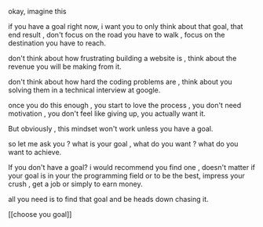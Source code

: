 okay, imagine this 

if you have a goal right now, i want you to only think about that goal, that end result , don't focus on the road you have to walk , focus on the destination you have to reach. 

don't think about how frustrating building a website is , think about the revenue you will be making from it.

don't think about how hard the coding problems are , think about you solving them in a technical interview at google.

once you do this enough , you start to love the process , you don't need motivation , you don't feel like giving up, you actually want it.  

But obviously , this mindset won't work unless you have a goal.

so let me ask you ? what is your goal , what do you want ? what do you want to achieve. 

If you don't have a goal? i would recommend you find one , doesn't matter if your goal is in your the programming field or to be the best, impress your crush , get a job or simply to earn money.  

all you need is to find that goal and be heads down chasing it.

[[choose you goal]]